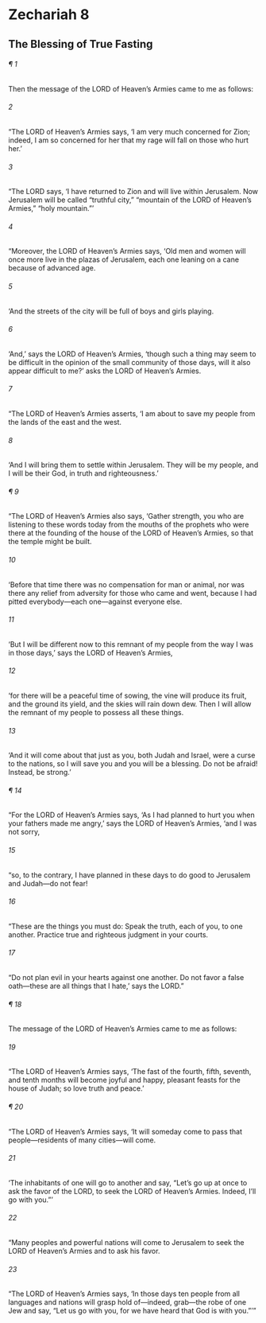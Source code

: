 # Zechariah 8
## The Blessing of True Fasting
###### ¶ 1
Then the message of the LORD of Heaven’s Armies came to me as follows:
###### 2
“The LORD of Heaven’s Armies says, ‘I am very much concerned for Zion; indeed, I am so concerned for her that my rage will fall on those who hurt her.’
###### 3
“The LORD says, ‘I have returned to Zion and will live within Jerusalem. Now Jerusalem will be called “truthful city,” “mountain of the LORD of Heaven’s Armies,” “holy mountain.”’
###### 4
“Moreover, the LORD of Heaven’s Armies says, ‘Old men and women will once more live in the plazas of Jerusalem, each one leaning on a cane because of advanced age.
###### 5
‘And the streets of the city will be full of boys and girls playing.
###### 6
‘And,’ says the LORD of Heaven’s Armies, ‘though such a thing may seem to be difficult in the opinion of the small community of those days, will it also appear difficult to me?’ asks the LORD of Heaven’s Armies.
###### 7
“The LORD of Heaven’s Armies asserts, ‘I am about to save my people from the lands of the east and the west.
###### 8
‘And I will bring them to settle within Jerusalem. They will be my people, and I will be their God, in truth and righteousness.’
###### ¶ 9
“The LORD of Heaven’s Armies also says, ‘Gather strength, you who are listening to these words today from the mouths of the prophets who were there at the founding of the house of the LORD of Heaven’s Armies, so that the temple might be built.
###### 10
‘Before that time there was no compensation for man or animal, nor was there any relief from adversity for those who came and went, because I had pitted everybody—each one—against everyone else.
###### 11
‘But I will be different now to this remnant of my people from the way I was in those days,’ says the LORD of Heaven’s Armies,
###### 12
‘for there will be a peaceful time of sowing, the vine will produce its fruit, and the ground its yield, and the skies will rain down dew. Then I will allow the remnant of my people to possess all these things.
###### 13
‘And it will come about that just as you, both Judah and Israel, were a curse to the nations, so I will save you and you will be a blessing. Do not be afraid! Instead, be strong.’
###### ¶ 14
“For the LORD of Heaven’s Armies says, ‘As I had planned to hurt you when your fathers made me angry,’ says the LORD of Heaven’s Armies, ‘and I was not sorry,
###### 15
“so, to the contrary, I have planned in these days to do good to Jerusalem and Judah—do not fear!
###### 16
“These are the things you must do: Speak the truth, each of you, to one another. Practice true and righteous judgment in your courts.
###### 17
“Do not plan evil in your hearts against one another. Do not favor a false oath—these are all things that I hate,’ says the LORD.”
###### ¶ 18
The message of the LORD of Heaven’s Armies came to me as follows:
###### 19
“The LORD of Heaven’s Armies says, ‘The fast of the fourth, fifth, seventh, and tenth months will become joyful and happy, pleasant feasts for the house of Judah; so love truth and peace.’
###### ¶ 20
“The LORD of Heaven’s Armies says, ‘It will someday come to pass that people—residents of many cities—will come.
###### 21
‘The inhabitants of one will go to another and say, “Let’s go up at once to ask the favor of the LORD, to seek the LORD of Heaven’s Armies. Indeed, I’ll go with you.”’
###### 22
“Many peoples and powerful nations will come to Jerusalem to seek the LORD of Heaven’s Armies and to ask his favor.
###### 23
“The LORD of Heaven’s Armies says, ‘In those days ten people from all languages and nations will grasp hold of—indeed, grab—the robe of one Jew and say, “Let us go with you, for we have heard that God is with you.”’”
